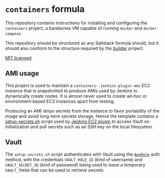# `containers` formula

This repository contains instructions for installing and configuring the `containers` project, a barebones VM capable of running `docker` and `docker-compose`.

This repository should be structured as any Saltstack formula should, but it 
should also conform to the structure required by the [builder](https://github.com/elifesciences/builder) 
project.

[MIT licensed](LICENCE.txt)

## AMI usage

This project is used to maintain a `containers--jenkins-plugin-ami` EC2 instance that is snapshotted to produce AMIs used by Jenkins to dynamically create nodes. It is almost never used to create ad-hoc or environment-based EC2 instances apart from testing.

Producing an AMI strips secrets from the instance to favor portability of the image and avoid long-term secrets storage, Hence the template contains a [setup-secrets.sh](salt/containers/config/usr-local-bin-setup-secrets.sh) script used by [Jenkins EC2 plugin](https://alfred.elifesciences.org/configure) to access Vault on initialization and pull secrets such as an SSH key on the local filesystem.

## Vault

The `setup-secrets.sh` script authenticates with Vault using the [`AppRole`](https://www.vaultproject.io/docs/auth/approle.html) auth method, with the credentials `VAULT_ROLE_ID` (kind of username) and `VAULT_SECRET_ID` (kind of password) being used to issue a temporary `VAULT_TOKEN` that can be used to retrieve secrets.
